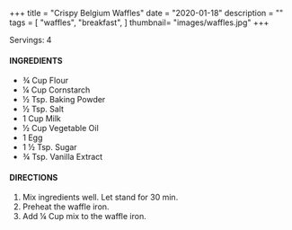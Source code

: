 +++
title = "Crispy Belgium Waffles"
date = "2020-01-18"
description = ""
tags = [
    "waffles",
    "breakfast",
]
thumbnail= "images/waffles.jpg"
+++

Servings: 4 <!--more-->

#### INGREDIENTS 

* ¾ Cup Flour 
* ¼ Cup Cornstarch 
* ½ Tsp. Baking Powder 
* ½ Tsp. Salt 
* 1 Cup Milk 
* ½ Cup Vegetable Oil 
* 1 Egg 
* 1 ½ Tsp. Sugar 
* ¾ Tsp. Vanilla Extract 

#### DIRECTIONS 
1. Mix ingredients well. Let stand for 30 min. 
2. Preheat the waffle iron. 
3. Add ¼ Cup mix to the waffle iron. 

